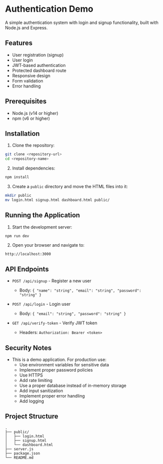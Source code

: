 # Authentication Demo

A simple authentication system with login and signup functionality, built with Node.js and Express.

## Features

- User registration (signup)
- User login
- JWT-based authentication
- Protected dashboard route
- Responsive design
- Form validation
- Error handling

## Prerequisites

- Node.js (v14 or higher)
- npm (v6 or higher)

## Installation

1. Clone the repository:
```bash
git clone <repository-url>
cd <repository-name>
```

2. Install dependencies:
```bash
npm install
```

3. Create a `public` directory and move the HTML files into it:
```bash
mkdir public
mv login.html signup.html dashboard.html public/
```

## Running the Application

1. Start the development server:
```bash
npm run dev
```

2. Open your browser and navigate to:
```
http://localhost:3000
```

## API Endpoints

- `POST /api/signup` - Register a new user
  - Body: `{ "name": "string", "email": "string", "password": "string" }`

- `POST /api/login` - Login user
  - Body: `{ "email": "string", "password": "string" }`

- `GET /api/verify-token` - Verify JWT token
  - Headers: `Authorization: Bearer <token>`

## Security Notes

- This is a demo application. For production use:
  - Use environment variables for sensitive data
  - Implement proper password policies
  - Use HTTPS
  - Add rate limiting
  - Use a proper database instead of in-memory storage
  - Add input sanitization
  - Implement proper error handling
  - Add logging

## Project Structure

```
.
├── public/
│   ├── login.html
│   ├── signup.html
│   └── dashboard.html
├── server.js
├── package.json
└── README.md
``` 